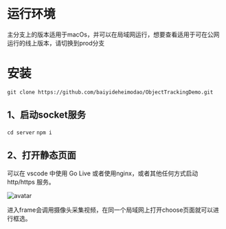 
# 运行环境

主分支上的版本适用于macOs，并可以在局域网运行，想要查看适用于可在公网运行的线上版本，请切换到prod分支

# 安装

`git clone https://github.com/baiyideheimodao/ObjectTrackingDemo.git`

## 1、启动socket服务

`cd server`
`npm i`

## 2、打开静态页面

可以在 vscode 中使用 Go Live 或者使用nginx，或者其他任何方式启动 http/https 服务。

![avatar](https://github.com/baiyideheimodao/ObjectTrackingDemo/blob/main/img/demo.png)

进入frame会调用摄像头采集视频，在同一个局域网上打开choose页面就可以进行框选。


